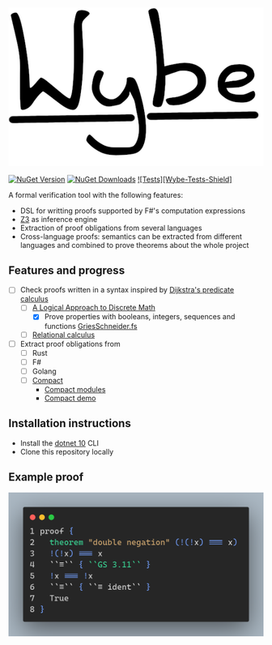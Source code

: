 ![Wybe](./documents/images/wybe_logo.png)

[![NuGet Version][NuGet Version Shield]][Wybe NuGet]
[![NuGet Downloads][NuGet Downloads Shield]][Wybe NuGet]
[![Tests][Wybe-Tests-Shield]][GitHub Actions]

A formal verification tool with the following features:

- DSL for writting proofs supported by F#'s computation expressions
- [Z3][Z3] as inference engine
- Extraction of proof obligations from several languages
- Cross-language proofs: semantics can be extracted from different languages and combined to prove theorems about the whole project

## Features and progress

- [ ] Check proofs written in a syntax inspired by [Dijkstra's predicate calculus][EWD1300]
  - [ ] [A Logical Approach to Discrete Math][LADM]
    - [x] Prove properties with booleans, integers, sequences and functions [GriesSchneider.fs](./Prover/GriesSchneider.fs)
  - [ ] [Relational calculus](./documents/calc_collection.pdf)

- [ ] Extract proof obligations from
  - [ ] Rust
  - [ ] F#
  - [ ] Golang
  - [ ] [Compact][Compact Docs]
    - [Compact modules](./Prover/LanguageServices/Compact/)
    - [Compact demo](./Test/CompactTest.fs)

## Installation instructions

- Install the [dotnet 10](https://dotnet.microsoft.com/en-us/download) CLI
- Clone this repository locally

## Example proof

![Double Negation](./documents/images/double_negation.png)

[EWD1300]: https://www.cs.utexas.edu/users/EWD/transcriptions/EWD13xx/EWD1300.html
[LADM]: https://books.google.de/books/about/A_Logical_Approach_to_Discrete_Math.html?id=ZWTDQ6H6gsUC
[Z3]: https://github.com/Z3Prover/z3

[Wybe NuGet]: https://www.nuget.org/packages/Wybe
[GitHub Actions]: https://github.com/lamg/wybe/actions
[NuGet Version Shield]: https://img.shields.io/nuget/v/Wybe?style=flat-square
[NuGet Downloads Shield]: https://img.shields.io/nuget/dt/Wybe?style=flat-square
[Wybe Tests Shield]: https://img.shields.io/github/actions/workflow/status/lamg/wybe/test.yml?style=flat-square&label=tests

[Compact Docs]: https://docs.midnight.network/develop/reference/compact
